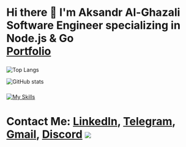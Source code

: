 # Hi there 👋 I'm Aksandr Al-Ghazali<br>**Software Engineer** specializing in **Node.js** & **Go**<br> [Portfolio](https://aksandr-al-ghazali.vercel.app/)

###

<div align="left">
 
![Top Langs](http://github-readme-stats-2zhi.vercel.app/api/top-langs/?username=dragodui&hide=rich+text+format,html,css,php&exclude_repo=history-site-2022,github-readme-stats&layout=compact&langs_count=4&theme=transparent&hide_border=false)

![GitHub stats](https://github-readme-stats-2zhi.vercel.app/api?username=Dragodui&hide_title=false&hide_rank=false&show_icons=true&include_all_commits=true&count_private=true&disable_animations=false&theme=transparent&locale=en&hide_border=false)
 
</div>

###

[![My Skills](https://skillicons.dev/icons?i=typescript,javascript,golang,python,expressjs,react,postgresql,mysql,mongodb,redis,git,docker&theme=dark&perline=6)](https://skillicons.dev)

###



# Contact Me: [LinkedIn](https://www.linkedin.com/in/aksandr-al-ghazali/), [Telegram](http://t.me/dragodui), [Gmail](mailto:alghazaliaks123@gmail.com), [Discord](https://discordapp.com/users/397769034483105793)  <img src="https://github.com/user-attachments/assets/aac7d4e4-9839-44f3-88ee-6c970288f26f"/>
